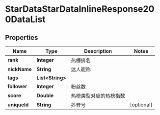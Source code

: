 # StarDataStarDataInlineResponse200DataList

## Properties
Name | Type | Description | Notes
------------ | ------------- | ------------- | -------------
**rank** | **Integer** | 热榜排名 | 
**nickName** | **String** | 达人昵称 | 
**tags** | **List&lt;String&gt;** |  | 
**follower** | **Integer** | 粉丝数 | 
**score** | **Double** | 热榜类型对应的热榜指数 | 
**uniqueId** | **String** | 抖音号 |  [optional]
